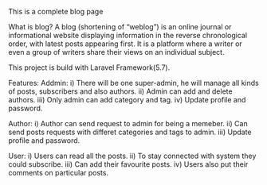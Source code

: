 This is a complete blog page

What is blog?
A blog (shortening of “weblog”) is an online journal or informational website displaying information in the reverse chronological order, with latest posts appearing first. It is a platform where a writer or even a group of writers share their views on an individual subject.

This project is build with Laravel Framework(5.7).

Features:
Addmin:
i)     There will be one super-admin, he will manage all kinds of posts, subscribers and also authors.
ii)    Admin can add and delete authors.
iii)   Only admin can add category and tag.
iv)    Update profile and password.

Author:
i)      Author can send request to admin for being a memeber.
ii)     Can send posts requests with differet categories and tags to admin.
iii)    Update profile and password.

User:
i)      Users can read all the posts.
ii)     To stay connected with system they could subscribe.
iii)    Can add their favourite posts.
iv)     Users also put their comments on particular posts.
